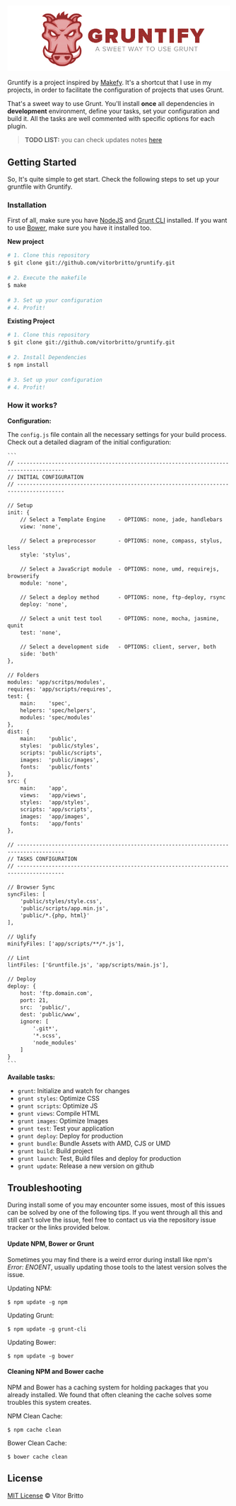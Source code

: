 ![Gruntify Logo](logo-gruntify.jpg "Gruntify")

Gruntify is a project inspired by [Makefy](https://github.com/vitorbritto/makefy). It's a shortcut that I use in my projects, in order to facilitate the configuration of projects that uses Grunt.

That's a sweet way to use Grunt. You'll install **once** all dependencies in **development** environment, define your tasks, set your configuration and build it. All the tasks are well commented with specific options for each plugin.

> **TODO LIST:** you can check updates notes [here](https://github.com/vitorbritto/gruntify/issues/)

## Getting Started

So, It's quite simple to get start. Check the following steps to set up your gruntfile with Gruntify.

### Installation

First of all, make sure you have [NodeJS](http://nodejs.org/) and [Grunt CLI](http://gruntjs.com/) installed. If you want to use [Bower](http://bower.io/), make sure you have it installed too.

**New project**

```bash
# 1. Clone this repository
$ git clone git://github.com/vitorbritto/gruntify.git

# 2. Execute the makefile
$ make

# 3. Set up your configuration
# 4. Profit!
```

**Existing Project**

```bash
# 1. Clone this repository
$ git clone git://github.com/vitorbritto/gruntify.git

# 2. Install Dependencies
$ npm install

# 3. Set up your configuration
# 4. Profit!
```

### How it works?

**Configuration:**

The `config.js` file contain all the necessary settings for your build process. Check out a detailed diagram of the initial configuration:

    ```
    // -------------------------------------------------------------------------------------
    // INITIAL CONFIGURATION
    // -------------------------------------------------------------------------------------

    // Setup
    init: {
        // Select a Template Engine    - OPTIONS: none, jade, handlebars
        view: 'none',

        // Select a preprocessor       - OPTIONS: none, compass, stylus, less
        style: 'stylus',

        // Select a JavaScript module  - OPTIONS: none, umd, requirejs, browserify
        module: 'none',

        // Select a deploy method      - OPTIONS: none, ftp-deploy, rsync
        deploy: 'none',

        // Select a unit test tool     - OPTIONS: none, mocha, jasmine, qunit
        test: 'none',

        // Select a development side   - OPTIONS: client, server, both
        side: 'both'
    },

    // Folders
    modules: 'app/scritps/modules',
    requires: 'app/scripts/requires',
    test: {
        main:    'spec',
        helpers: 'spec/helpers',
        modules: 'spec/modules'
    },
    dist: {
        main:    'public',
        styles:  'public/styles',
        scripts: 'public/scripts',
        images:  'public/images',
        fonts:   'public/fonts'
    },
    src: {
        main:    'app',
        views:   'app/views',
        styles:  'app/styles',
        scripts: 'app/scripts',
        images:  'app/images',
        fonts:   'app/fonts'
    },

    // -------------------------------------------------------------------------------------
    // TASKS CONFIGURATION
    // -------------------------------------------------------------------------------------

    // Browser Sync
    syncFiles: [
        'public/styles/style.css',
        'public/scripts/app.min.js',
        'public/*.{php, html}'
    ],

    // Uglify
    minifyFiles: ['app/scripts/**/*.js'],

    // Lint
    lintFiles: ['Gruntfile.js', 'app/scripts/main.js'],

    // Deploy
    deploy: {
        host: 'ftp.domain.com',
        port: 21,
        src:  'public/',
        dest: 'public/www',
        ignore: [
            '.git*',
            '*.scss',
            'node_modules'
        ]
    }
    ```

**Available tasks:**

- `grunt`: Initialize and watch for changes
- `grunt styles`: Optimize CSS
- `grunt scripts`: Optimize JS
- `grunt views`: Compile HTML
- `grunt images`: Optimize Images
- `grunt test`: Test your application
- `grunt deploy`: Deploy for production
- `grunt bundle`: Bundle Assets with AMD, CJS or UMD
- `grunt build`: Build project
- `grunt launch`: Test, Build files and deploy for production
- `grunt update`: Release a new version on github


## Troubleshooting
During install some of you may encounter some issues, most of this issues can be solved by one of the following tips.
If you went through all this and still can't solve the issue, feel free to contact us via the repository issue tracker or the links provided below.

#### Update NPM, Bower or Grunt
Sometimes you may find there is a weird error during install like npm's *Error: ENOENT*, usually updating those tools to the latest version solves the issue.

Updating NPM:
```
$ npm update -g npm
```

Updating Grunt:
```
$ npm update -g grunt-cli
```

Updating Bower:
```
$ npm update -g bower
```

#### Cleaning NPM and Bower cache
NPM and Bower has a caching system for holding packages that you already installed.
We found that often cleaning the cache solves some troubles this system creates.

NPM Clean Cache:
```
$ npm cache clean
```

Bower Clean Cache:
```
$ bower cache clean
```

## License

[MIT License](http://vitorbritto.mit-license.org/) © Vitor Britto

